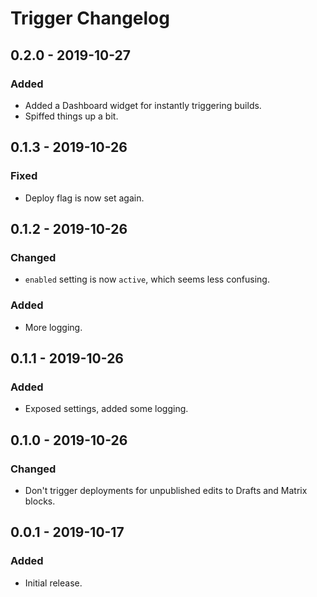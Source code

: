 # Trigger Changelog

## 0.2.0 - 2019-10-27
### Added
- Added a Dashboard widget for instantly triggering builds.
- Spiffed things up a bit.

## 0.1.3 - 2019-10-26
### Fixed
- Deploy flag is now set again.

## 0.1.2 - 2019-10-26
### Changed
- `enabled` setting is now `active`, which seems less confusing.
### Added
- More logging.

## 0.1.1 - 2019-10-26
### Added
- Exposed settings, added some logging.

## 0.1.0 - 2019-10-26
### Changed
- Don't trigger deployments for unpublished edits to Drafts and Matrix blocks.

## 0.0.1 - 2019-10-17
### Added
- Initial release.
